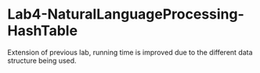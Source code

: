 # Lab4-NaturalLanguageProcessing-HashTable
Extension of previous lab, running time is improved due to the different data structure being used.
